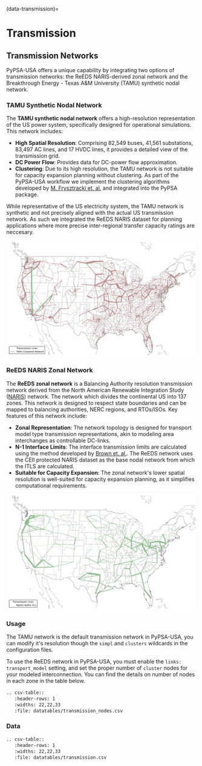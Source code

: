 (data-transmission)=
# Transmission

## Transmission Networks

PyPSA-USA offers a unique capability by integrating two options of transmission networks: the ReEDS NARIS-derived zonal network and the Breakthrough Energy - Texas A&M University (TAMU) synthetic nodal network.

### TAMU Synthetic Nodal Network

The **TAMU synthetic nodal network** offers a high-resolution representation of the US power system, specifically designed for operational simulations. This network includes:

- **High Spatial Resolution**: Comprising 82,549 buses, 41,561 substations, 83,497 AC lines, and 17 HVDC lines, it provides a detailed view of the transmission grid.
- **DC Power Flow**: Provides data for DC-power flow approximation.
- **Clustering**: Due to its high resolution, the TAMU network is not suitable for capacity expansion planning without clustering. As part of the PyPSA-USA workflow we implement the clustering algorithms developed by [M. Frysztracki et. al.](https://energyinformatics.springeropen.com/articles/10.1186/s42162-022-00187-7) and integrated into the PyPSA package.

While representative of the US electricity system, the TAMU network is synthetic and not precisely aligned with the actual US transmission network. As such we integrated the ReEDS NARIS dataset for planning applications where more precise inter-regional transfer capacity ratings are neccesary.

![TAMU_clustered](./_static/networks/TAMU_Clustered_500.png)


### ReEDS NARIS Zonal Network

The **ReEDS zonal network** is a Balancing Authority resolution transmission network derived from the North American Renewable Integration Study ([NARIS](https://www.nrel.gov/analysis/naris.html)) network. The network which divides the continental US into 137 zones. This network is designed to respect state boundaries and can be mapped to balancing authorities, NERC regions, and RTOs/ISOs. Key features of this network include:

- **Zonal Representation**: The network topology is designed for transport model type transmission representations, akin to modeling area interchanges as controllable DC-links.
- **N-1 Interface Limits**: The interface transmission limits are calculated using the method developed by [Brown et. al.](https://arxiv.org/abs/2308.03612). The ReEDS network uses the CEII protected NARIS dataset as the base nodal network from which the ITLS are calculated.
- **Suitable for Capacity Expansion**: The zonal network's lower spatial resolution is well-suited for capacity expansion planning, as it simplifies computational requirements.


![ReEDS_topology](./_static/networks/ReEDS_Topology.png)


### Usage

The TAMU network is the default transmission network in PyPSA-USA, you can modify it's resolution though the `simpl` and `clusters` wildcards in the configuration files.

To use the ReEDS network in PyPSA-USA, you must enable the `links: transport_model` setting, and set the proper number of `cluster` nodes for your modeled interconnection. You can find the details on number of nodes in each zone in the table below.

```{eval-rst}
.. csv-table::
   :header-rows: 1
   :widths: 22,22,33
   :file: datatables/transmission_nodes.csv
```

### Data
```{eval-rst}
.. csv-table::
   :header-rows: 1
   :widths: 22,22,33
   :file: datatables/transmission.csv
```
